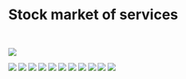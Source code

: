 # Stock market of services

<br/>

![](screens/Screenshot_20230709-200554_Stock%20Market%20of%20Tasks.jpg)

![](screens/Screenshot_20230709-200615_Stock%20Market%20of%20Tasks.jpg)
![](screens/Screenshot_20230709-200817_Stock%20Market%20of%20Tasks.jpg)
![](screens/Screenshot_20230709-200826_Stock%20Market%20of%20Tasks.jpg)
![](screens/Screenshot_20230709-200858_Stock%20Market%20of%20Tasks.jpg)
![](screens/Screenshot_20230709-200904_Stock%20Market%20of%20Tasks.jpg)
![](screens/Screenshot_20230709-200911_Stock%20Market%20of%20Tasks.jpg)
![](screens/Screenshot_20230709-200915_Stock%20Market%20of%20Tasks.jpg)
![](screens/Screenshot_20230709-200924_Stock%20Market%20of%20Tasks.jpg)
![](screens/Screenshot_20230709-200928_Stock%20Market%20of%20Tasks.jpg)
![](screens/Screenshot_20230709-200931_Stock%20Market%20of%20Tasks.jpg)
![](screens/Screenshot_20230709-200936_Stock%20Market%20of%20Tasks.jpg)
